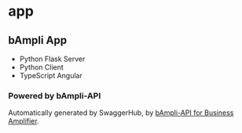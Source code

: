 # app
## bAmpli App

- Python Flask Server
- Python Client
- TypeScript Angular

### Powered by bAmpli-API

Automatically generated by SwaggerHub, by [bAmpli-API for Business Amplifier](https://app.swaggerhub.com/apis/motta/bampli/1.0.0-oas3).

